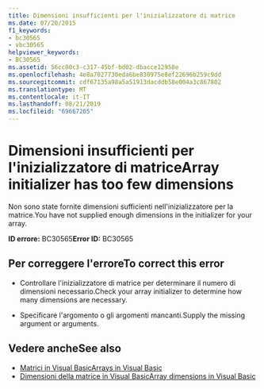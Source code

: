 ```yaml
---
title: Dimensioni insufficienti per l'inizializzatore di matrice
ms.date: 07/20/2015
f1_keywords:
- bc30565
- vbc30565
helpviewer_keywords:
- BC30565
ms.assetid: 56cc00c3-c317-45bf-bd02-dbacce12958e
ms.openlocfilehash: 4e8a7027730eda6be830975e8ef22696b259c9dd
ms.sourcegitcommit: cdf67135a98a5a51913dacddb58e004a3c867802
ms.translationtype: MT
ms.contentlocale: it-IT
ms.lasthandoff: 08/21/2019
ms.locfileid: "69667265"
---
```

# <a name="array-initializer-has-too-few-dimensions"></a><span data-ttu-id="cac85-102">Dimensioni insufficienti per l'inizializzatore di matrice</span><span class="sxs-lookup"><span data-stu-id="cac85-102">Array initializer has too few dimensions</span></span>
<span data-ttu-id="cac85-103">Non sono state fornite dimensioni sufficienti nell'inizializzatore per la matrice.</span><span class="sxs-lookup"><span data-stu-id="cac85-103">You have not supplied enough dimensions in the initializer for your array.</span></span>  
  
 <span data-ttu-id="cac85-104">**ID errore:** BC30565</span><span class="sxs-lookup"><span data-stu-id="cac85-104">**Error ID:** BC30565</span></span>  
  
## <a name="to-correct-this-error"></a><span data-ttu-id="cac85-105">Per correggere l'errore</span><span class="sxs-lookup"><span data-stu-id="cac85-105">To correct this error</span></span>  
  
- <span data-ttu-id="cac85-106">Controllare l'inizializzatore di matrice per determinare il numero di dimensioni necessario.</span><span class="sxs-lookup"><span data-stu-id="cac85-106">Check your array initializer to determine how many dimensions are necessary.</span></span>  
  
- <span data-ttu-id="cac85-107">Specificare l'argomento o gli argomenti mancanti.</span><span class="sxs-lookup"><span data-stu-id="cac85-107">Supply the missing argument or arguments.</span></span>  
  
## <a name="see-also"></a><span data-ttu-id="cac85-108">Vedere anche</span><span class="sxs-lookup"><span data-stu-id="cac85-108">See also</span></span>

- [<span data-ttu-id="cac85-109">Matrici in Visual Basic</span><span class="sxs-lookup"><span data-stu-id="cac85-109">Arrays in Visual Basic</span></span>](../programming-guide/language-features/arrays/index.md)
- [<span data-ttu-id="cac85-110">Dimensioni della matrice in Visual Basic</span><span class="sxs-lookup"><span data-stu-id="cac85-110">Array dimensions in Visual Basic</span></span>](../programming-guide/language-features/arrays/array-dimensions.md)
